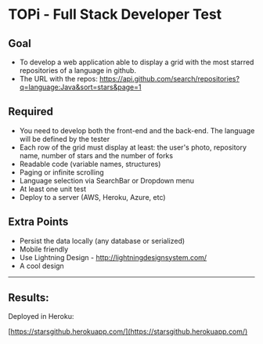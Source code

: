 # TOPi - Full Stack Developer Test

## Goal
- To develop a web application able to display a grid with the most starred repositories of a language in github. 
- The URL with the repos: https://api.github.com/search/repositories?q=language:Java&sort=stars&page=1

## Required
- You need to develop both the front-end and the back-end. The language will be defined by the tester
- Each row of the grid must display at least: the user's photo, repository name, number of stars and the number of forks
- Readable code (variable names, structures)
- Paging or infinite scrolling
- Language selection via SearchBar or Dropdown menu
- At least one unit test
- Deploy to a server (AWS, Heroku, Azure, etc)

## Extra Points
- Persist the data locally (any database or serialized)
- Mobile friendly
- Use Lightning Design - http://lightningdesignsystem.com/
- A cool design

---

## Results:

Deployed in Heroku:

[https://starsgithub.herokuapp.com/](https://starsgithub.herokuapp.com/)